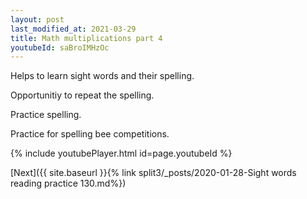 ```yaml
---
layout: post
last_modified_at: 2021-03-29
title: Math multiplications part 4
youtubeId: saBroIMHzOc
---
```

 
 
Helps to learn sight words and their spelling.

Opportunitiy to repeat the spelling. 

Practice spelling. 
 
Practice for spelling bee competitions. 
 
{% include youtubePlayer.html id=page.youtubeId %}
 
 

[Next]({{ site.baseurl }}{% link  split3/_posts/2020-01-28-Sight words reading practice 130.md%})
 
